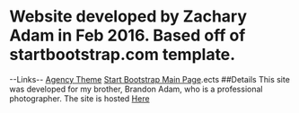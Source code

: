 # Website developed by Zachary Adam in Feb 2016. Based off of startbootstrap.com template. 
--Links--
[Agency Theme](http://startbootstrap.com/template-overviews/agency/) [Start Bootstrap Main Page](http://startbootstrap.com/).ects
##Details
This site was developed for my brother, Brandon Adam, who is a professional photographer. The site is hosted [Here](http://www.brandonadam.com)
